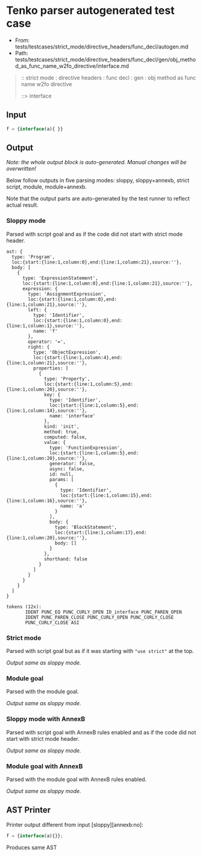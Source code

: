 # Tenko parser autogenerated test case

- From: tests/testcases/strict_mode/directive_headers/func_decl/autogen.md
- Path: tests/testcases/strict_mode/directive_headers/func_decl/gen/obj_method_as_func_name_w2fo_directive/interface.md

> :: strict mode : directive headers : func decl : gen : obj method as func name w2fo directive
>
> ::> interface

## Input


`````js
f = {interface(a){ }}
`````

## Output

_Note: the whole output block is auto-generated. Manual changes will be overwritten!_

Below follow outputs in five parsing modes: sloppy, sloppy+annexb, strict script, module, module+annexb.

Note that the output parts are auto-generated by the test runner to reflect actual result.

### Sloppy mode

Parsed with script goal and as if the code did not start with strict mode header.

`````
ast: {
  type: 'Program',
  loc:{start:{line:1,column:0},end:{line:1,column:21},source:''},
  body: [
    {
      type: 'ExpressionStatement',
      loc:{start:{line:1,column:0},end:{line:1,column:21},source:''},
      expression: {
        type: 'AssignmentExpression',
        loc:{start:{line:1,column:0},end:{line:1,column:21},source:''},
        left: {
          type: 'Identifier',
          loc:{start:{line:1,column:0},end:{line:1,column:1},source:''},
          name: 'f'
        },
        operator: '=',
        right: {
          type: 'ObjectExpression',
          loc:{start:{line:1,column:4},end:{line:1,column:21},source:''},
          properties: [
            {
              type: 'Property',
              loc:{start:{line:1,column:5},end:{line:1,column:20},source:''},
              key: {
                type: 'Identifier',
                loc:{start:{line:1,column:5},end:{line:1,column:14},source:''},
                name: 'interface'
              },
              kind: 'init',
              method: true,
              computed: false,
              value: {
                type: 'FunctionExpression',
                loc:{start:{line:1,column:5},end:{line:1,column:20},source:''},
                generator: false,
                async: false,
                id: null,
                params: [
                  {
                    type: 'Identifier',
                    loc:{start:{line:1,column:15},end:{line:1,column:16},source:''},
                    name: 'a'
                  }
                ],
                body: {
                  type: 'BlockStatement',
                  loc:{start:{line:1,column:17},end:{line:1,column:20},source:''},
                  body: []
                }
              },
              shorthand: false
            }
          ]
        }
      }
    }
  ]
}

tokens (12x):
       IDENT PUNC_EQ PUNC_CURLY_OPEN ID_interface PUNC_PAREN_OPEN
       IDENT PUNC_PAREN_CLOSE PUNC_CURLY_OPEN PUNC_CURLY_CLOSE
       PUNC_CURLY_CLOSE ASI
`````

### Strict mode

Parsed with script goal but as if it was starting with `"use strict"` at the top.

_Output same as sloppy mode._

### Module goal

Parsed with the module goal.

_Output same as sloppy mode._

### Sloppy mode with AnnexB

Parsed with script goal with AnnexB rules enabled and as if the code did not start with strict mode header.

_Output same as sloppy mode._

### Module goal with AnnexB

Parsed with the module goal with AnnexB rules enabled.

_Output same as sloppy mode._

## AST Printer

Printer output different from input [sloppy][annexb:no]:

````js
f = {interface(a){}};
````

Produces same AST
